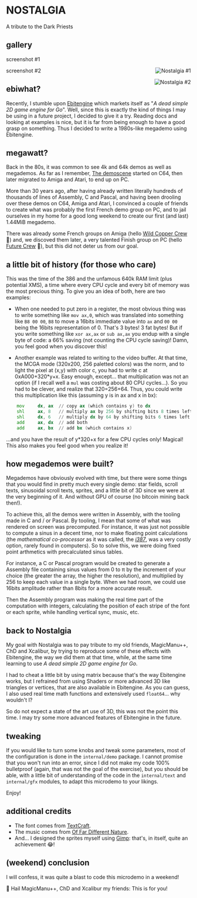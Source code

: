 # NOSTALGIA

A tribute to the Dark Priests

## gallery

screenshot #1
<p align="center">
  <img style="float: right;" src="https://github.com/fred1268/assets/blob/development/nostalgia/screenshot01.png" alt="Nostalgia #1"/>
</p>

screenshot #2
<p align="center">
  <img style="float: right;" src="https://github.com/fred1268/assets/blob/development/nostalgia/screenshot02.png" alt="Nostalgia #2"/>
</p>

## ebiwhat?

Recently, I stumble upon [Ebitengine](https://ebitengine.org/) which markets itself as "*A dead simple 2D game
engine for Go*". Well, since this is exactly the kind of things I may be using in a future project, I decided
to give it a try. Reading docs and looking at examples is nice, but it is far from being enough to have a good
grasp on something. Thus I decided to write a 1980s-like megademo using Ebitengine.

## megawatt?

Back in the 80s, it was common to see 4k and 64k demos as well as megademos. As far as I remember,
[The demoscene](https://www.demoscene.info/) started on C64, then later migrated to Amiga and Atari, to end
up on PC.

More than 30 years ago, after having already written literally hundreds of thousands of lines of Assembly, C and
Pascal, and having been drooling over these demos on C64, Amiga and Atari, I convinced a couple of friends to create
what was probably the first French demo group on PC, and to jail ourselves in my home for a good long weekend
to create our first (and last) 1.44MiB megademo.

There was already some French groups on Amiga (hello [Wild Copper Crew](https://www.youtube.com/watch?v=OmhR7q2BwSY&t=78s) :wave:)
and, we discoved them later, a very talented Finish group on PC (hello [Future Crew](https://www.youtube.com/watch?v=InrGJ7C9B3s) :wave:),
but this did not deter us from our goal.

## a little bit of history (for those who care)

This was the time of the 386 and the unfamous 640k RAM limit (plus potential XMS), a time where every CPU
cycle and every bit of memory was the most precious thing. To give you an idea of both, here are two examples:

- When one needed to put zero in a register, the most obvious thing was to write something like `mov ax,0`,
which was translated into something like `B8 00 00`, `B8` to move a 16bits immediate value into `ax` and `00 00`
being the 16bits representation of 0. That's 3 bytes! 3 fat bytes! But if you write something like `xor ax,ax` or
`sub ax,ax` you endup with a single byte of code: a 66% saving (not counting the CPU cycle saving)!
Damn, you feel good when you discover this!

- Another example was related to writing to the video buffer. At that time, the MCGA mode (320x200, 256 paletted
colors) was the norm, and to light the pixel at (x,y) with color c, you had to write c at 0xA000+320*y+x. Easy
enough, except... that multiplication was not an option (if I recall well a `mul` was costing about 80 CPU cycles...).
So you had to be clever, and realize that 320=256+64. Thus, you could write this multiplication like this
(assuming y is in ax and x in bx):

```asm
    mov     dx, ax  // copy ax (which contains y) to dx
    shl     ax, 8   // multiply ax by 256 by shifting bits 8 times left
    shl     dx, 6   // multiply dx by 64 by shifting bits 6 times left
    add     ax, dx  // add both
    add     ax, bx  // add bx (which contains x)
```

...and you have the result of y*320+x for a few CPU cycles only! Magical! This also makes you feel good when
you realize it!

## how megademos were built?

Megademos have obviously evolved with time, but there were some things that you would find in pretty much every
single demo: star fields, scroll texts, sinusoidal scroll texts, sprites, and a little bit of 3D since we were at
the very beginning of it. And without GPU of course (no bitcoin mining back then!).

To achieve this, all the demos were written in Assembly, with the tooling made in C and / or Pascal. By tooling, I
mean that some of what was rendered on screen was precomputed. For instance, it was just not possible to compute
a sinus in a decent time, nor to make floating point calculations (the *mathematical co-processor* as it was
called, the [*i387*](https://en.wikipedia.org/wiki/X87#80387), was a very costly option, rarely found in
computers). So to solve this, we were doing fixed point arthmetics with precalculated sinus tables.

For instance, a C or Pascal program would be created to generate a Assembly file containing sinus values from 0 to π
by the increment of your choice (the greater the array, the higher the resolution), and multiplied by 256 to
keep each value in a single byte. When we had room, we could use 16bits amplitude rather than 8bits for a more
accurate result.

Then the Assembly program was making the real time part of the computation with integers, calculating the position
of each stripe of the font or each sprite, while handling vertical sync, music, etc.

## back to Nostalgia

My goal with Nostalgia was to pay tribute to my old friends, MagicManu++, ChD and Xcalibur, by trying
to reproduce some of these effects with Ebitengine, the way we did them at that time, while, at the same
time learning to use *A dead simple 2D game engine for Go*.

I had to cheat a little bit by using matrix because that's the way Ebitengine works, but I refrained from using
Shaders or more advanced 3D like triangles or vertices, that are also available in Ebitengine. As you can guess,
I also used real time math functions and extensively used `float64`... why wouldn't I?

So do not expect a state of the art use of 3D, this was not the point this time. I may try some more advanced
features of Ebitengine in the future.

## tweaking

If you would like to turn some knobs and tweak some parameters, most of the configuration is done in the
`internal/demo` package. I cannot promise that you won't run into an error, since I did not make my code
100% bulletproof (again, that was not the goal of the exercise), but you should be able, with a little
bit of understanding of the code in the `internal/text` and `internal/gfx` modules, to adapt this
microdemo to your likings.

Enjoy!

## additional credits

- The font comes from [TextCraft](https://textcraft.net/).
- The music comes from [Of Far Different Nature](https://fardifferent.itch.io/loops).
- And... I designed the sprites myself using [Gimp](https://www.gimp.org/): that's, in itself, quite an achievement :joy:!

## (weekend) conclusion

I will confess, it was quite a blast to code this microdemo in a weekend!

:wave: Hail MagicManu++, ChD and Xcalibur my friends: This is for you!
